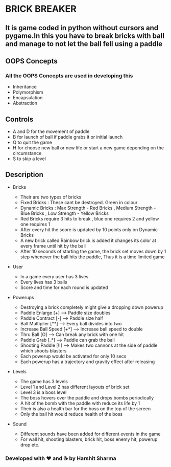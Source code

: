 # BRICK BREAKER

## It is game coded in python without cursors and pygame.In this you have to break bricks with ball and manage to not let the ball fell using a paddle

## OOPS Concepts

### All the OOPS Concepts are used in developing this

* Inheritance
* Polymorphism
* Encapsulation
* Abstraction

## Controls
* A and D for the movement of paddle
* B for launch of ball if paddle grabs it or initial launch
* Q to quit the game
* H for choose new ball or new life or start a new game depending on the circumstance
* S to skip a level

## Description
* Bricks
    * Their are two types of bricks
    * Fixed Bricks : These cant be destroyed. Green in colour
    * Dynamic Bricks : Max Strength - Red Bricks , Medium Strength - Blue Bricks , Low Strength - Yellow Bricks
    * Red Bricks require 3 hits to break , blue one requires 2 and yellow one requires 1
    * After every hit the score is updated by 10 points only on Dynamic Bricks
    * A new brick called Rainbow brick is added it changes its color at every frame until hit by the ball
    * After 10 seconds of starting the game, the brick set moves down by 1 step whenever the ball hits the paddle, Thus it is a time limited game

* User
    * In a game every user has 3 lives
    * Every lives has 3 balls
    * Score and time for each round is updated

* Powerups
    * Destroying a brick completely might give a dropping down powerup
    * Paddle Enlarge  [+]  --> Paddle size doubles
    * Paddle Contract [-]  --> Paddle size half
    * Ball Multiplier [**] --> Every ball divides into two
    * Increase Ball Speed [+*] --> Increase ball speed to double
    * Thru Ball [O]  --> Can break any brick with one hit
    * Paddle Grab [_*] --> Paddle can grab the ball
    * Shooting Paddle [!!]  --> Makes two cannons at the side of paddle which shoots blasters
    * Each powerup would be activated for only 10 secs
    * Each powerup has a trajectory and gravity effect after releasing

* Levels
    * The game has 3 levels
    * Level 1 and Level 2 has different layouts of brick set
    * Level 3 is a boss level
    * The boss hovers over the paddle and drops bombs periodically
    * A hit of the bomb with the paddle with reduce its life by 1
    * Their is also a health bar for the boss on the top of the screen
    * Only the ball hit would reduce health of the boss

* Sound
    * Different sounds have been added for different events in the game
    * For wall hit, shooting blasters, brick hit, boss enemy hit, powerup drop etc.        

### Developed with :heart: and :coffee: by Harshit Sharma
